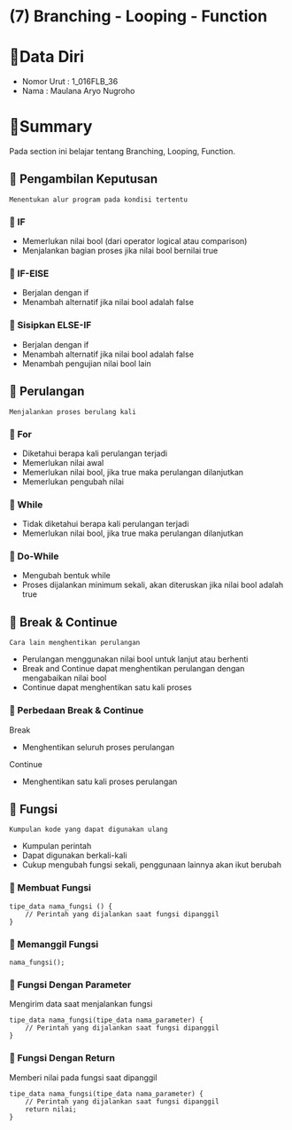 # (7) Branching - Looping - Function

# 👨Data Diri
- Nomor Urut : 1_016FLB_36
- Nama : Maulana Aryo Nugroho

# 📔Summary
Pada section ini belajar tentang Branching, Looping, Function.

## 📘 Pengambilan Keputusan
``` Menentukan alur program pada kondisi tertentu ```

### 📖 IF
- Memerlukan nilai bool (dari operator logical atau comparison)
- Menjalankan bagian proses jika nilai bool bernilai true

### 📖 IF-ElSE
- Berjalan dengan if
- Menambah alternatif jika nilai bool adalah false

### 📖 Sisipkan ELSE-IF
- Berjalan dengan if
- Menambah alternatif jika nilai bool adalah false
- Menambah pengujian nilai bool lain

## 📗 Perulangan
``` Menjalankan proses berulang kali ```

### 📖 For
- Diketahui berapa kali perulangan terjadi
- Memerlukan nilai awal
- Memerlukan nilai bool, jika true maka perulangan dilanjutkan
- Memerlukan pengubah nilai

### 📖 While
- Tidak diketahui berapa kali perulangan terjadi
- Memerlukan nilai bool, jika true maka perulangan dilanjutkan

### 📖 Do-While
- Mengubah bentuk while
- Proses dijalankan minimum sekali, akan diteruskan jika nilai bool adalah true

## 📙 Break & Continue
``` Cara lain menghentikan perulangan ```
- Perulangan menggunakan nilai bool untuk lanjut atau berhenti
- Break and Continue dapat menghentikan perulangan dengan mengabaikan nilai bool
- Continue dapat menghentikan satu kali proses

### 📑 Perbedaan Break & Continue
Break
- Menghentikan seluruh proses perulangan

Continue
- Menghentikan satu kali proses perulangan

## 📘 Fungsi
``` Kumpulan kode yang dapat digunakan ulang ```
- Kumpulan perintah
- Dapat digunakan berkali-kali
- Cukup mengubah fungsi sekali, penggunaan lainnya akan ikut berubah

### 📖 Membuat Fungsi
~~~ 
tipe_data nama_fungsi () {
    // Perintah yang dijalankan saat fungsi dipanggil
}
~~~

### 📖 Memanggil Fungsi
~~~ 
nama_fungsi();
~~~

### 📖 Fungsi Dengan Parameter
Mengirim data saat menjalankan fungsi
~~~ 
tipe_data nama_fungsi(tipe_data nama_parameter) {
    // Perintah yang dijalankan saat fungsi dipanggil
}
~~~

### 📖 Fungsi Dengan Return
Memberi nilai pada fungsi saat dipanggil
~~~
tipe_data nama_fungsi(tipe_data nama_parameter) {
    // Perintah yang dijalankan saat fungsi dipanggil
    return nilai;
}
